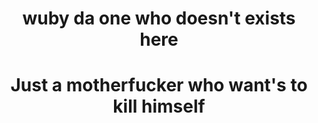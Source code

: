 <h1 align="center">wuby da one who doesn't exists here</h1>
<h1 align="center">Just a motherfucker who want's to kill himself</h1>
